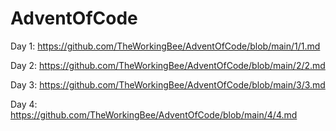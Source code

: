 # AdventOfCode
Day 1: https://github.com/TheWorkingBee/AdventOfCode/blob/main/1/1.md

Day 2: https://github.com/TheWorkingBee/AdventOfCode/blob/main/2/2.md 

Day 3: https://github.com/TheWorkingBee/AdventOfCode/blob/main/3/3.md 

Day 4: https://github.com/TheWorkingBee/AdventOfCode/blob/main/4/4.md 
